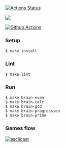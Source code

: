 [![Actions Status](https://github.com/mmolostvova/frontend-project-lvl1/workflows/hexlet-check/badge.svg)](https://github.com/mmolostvova/frontend-project-lvl1/actions)

<a href="https://codeclimate.com/github/codeclimate/codeclimate/maintainability"><img src="https://api.codeclimate.com/v1/badges/a99a88d28ad37a79dbf6/maintainability" /></a>

[![Github Actions](https://github.com/mmolostvova/frontend-project-lvl1/workflows/Linter/badge.svg)](https://github.com/mmolostvova/frontend-project-lvl1/actions)

### Setup
```
$ make install
```
### Lint
```
$ make lint
```
### Run
```
$ make brain-even
$ make brain-calc
$ make brain-gcd
$ make brain-progression
$ make brain-prime
```
### Games flow
[![asciicast](https://asciinema.org/a/Lqwd1YnQUPAtwh6xeSrbdK6pC.svg)](https://asciinema.org/a/Lqwd1YnQUPAtwh6xeSrbdK6pC)
